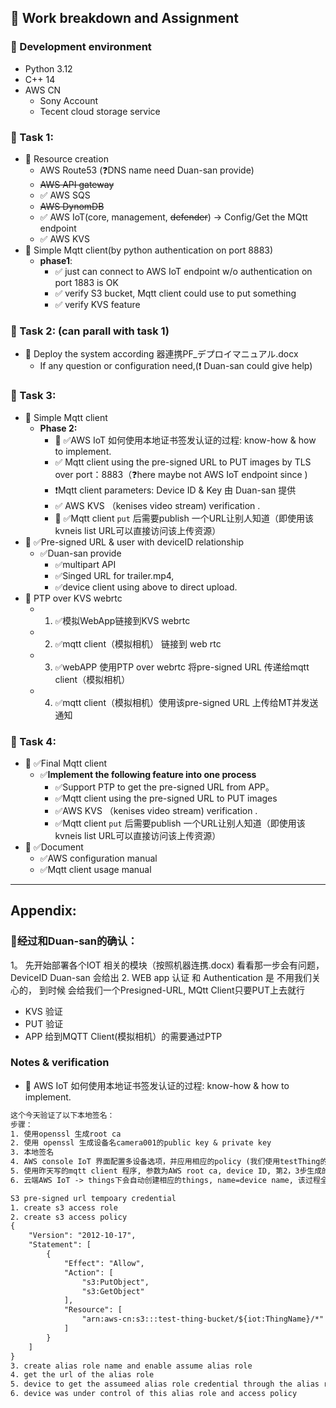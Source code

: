 ## 🎥 Work breakdown and Assignment

### 🧩 Development environment
- Python 3.12
- C++ 14
- AWS CN
  - Sony Account
  - Tecent cloud storage service

### 📌 Task 1:
- 🔀 Resource creation 
  - AWS Route53 (❓DNS name need Duan-san provide)
  - ~~AWS API gateway~~
  - ✅ AWS SQS 
  - ~~AWS DynomDB~~
  - ✅ AWS IoT(core, management, ~~defender~~) -> Config/Get the MQtt endpoint  
  - ✅ AWS KVS
- 🔀 Simple Mqtt client(by python authentication on port 8883)
  - **phase1**: 
    - ✅ just can connect to AWS IoT endpoint w/o authentication on port 1883 is OK
    - ✅ verify S3 bucket, Mqtt client could use to put something
    - ✅ verify KVS feature

### 📌 Task 2: (can parall with task 1)
- 🔀 Deploy the system according 器連携PF_デプロイマニュアル.docx
  - If any question or configuration need,(❗ Duan-san could give help)

### 📌 Task 3:
- 🔀 Simple Mqtt client
  - **Phase 2:**
    - 🔴 ✅AWS IoT 如何使用本地证书签发认证的过程: know-how & how to implement.   
    - ✅ Mqtt client using the pre-signed URL to PUT images by TLS over port：8883（❓here maybe not AWS IoT endpoint since )
    - ❗Mqtt client parameters: Device ID & Key 由 Duan-san 提供
    - ✅ AWS KVS （kenises video stream) verification .
    - 🔴 ✅Mqtt client `put` 后需要publish 一个URL让别人知道（即使用该kvneis list URL可以直接访问该上传资源） 
- 🔀 ✅Pre-signed URL & user with deviceID relationship 
  - ✅Duan-san provide
    - ✅multipart API
    - ✅Singed URL for trailer.mp4,
    - ✅device client using above to direct upload.
- 🔀 PTP over KVS webrtc 
  - 1. ✅模拟WebApp链接到KVS webrtc
  - 2. ✅mqtt client（模拟相机） 链接到 web rtc
  - 3. ✅webAPP 使用PTP over webrtc 将pre-signed URL 传递给mqtt client（模拟相机）
  - 4. ✅mqtt client（模拟相机）使用该pre-signed URL 上传给MT并发送通知 

### 📌 Task 4:
- 🔀 ✅Final Mqtt client
  - ✅**Implement the following feature into one process**
    - ✅Support PTP to get the pre-signed URL from APP。 
    - ✅Mqtt client using the pre-signed URL to PUT images
    - ✅AWS KVS （kenises video stream) verification .
    - ✅Mqtt client `put` 后需要publish 一个URL让别人知道（即使用该kvneis list URL可以直接访问该上传资源） 
- 🔀 ✅Document
  - ✅AWS configuration manual
  - ✅Mqtt client usage manual
    
 
---

## Appendix:

### 📌经过和Duan-san的确认：
1。 先开始部署各个IOT 相关的模块（按照机器连携.docx) 看看那一步会有问题， DeviceID Duan-san 会给出
2. WEB app 认证 和 Authentication 是 不用我们关心的， 到时候 会给我们一个Presigned-URL, MQtt Client只要PUT上去就行
   - KVS 验证
   - PUT 验证
   - APP 给到MQTT Client(模拟相机）的需要通过PTP

### Notes & verification 

- 🔴 AWS IoT 如何使用本地证书签发认证的过程: know-how & how to implement. 
```txt
这个今天验证了以下本地签名：
步骤： 
1. 使用openssl 生成root ca
2. 使用 openssl 生成设备名camera001的public key & private key
3. 本地签名
4. AWS console IoT 界面配置多设备选项，并应用相应的policy (我们使用testThing的policy) 选择x509认证并上传第一步本地root ca到AWS IoT core 
5. 使用昨天写的mqtt client 程序, 参数为AWS root ca, device ID, 第2，3步生成的private key和签名，IoT endpint 即可connect AWS IoT.
6. 云端AWS IoT -> things下会自动创建相应的things, name=device name, 该过程全自动， 无需手动配置
```
```txt
S3 pre-signed url tempoary credential
1. create s3 access role
2. create s3 access policy
{
    "Version": "2012-10-17",
    "Statement": [
        {
            "Effect": "Allow",
            "Action": [
                "s3:PutObject",
                "s3:GetObject"
            ],
            "Resource": [
                "arn:aws-cn:s3:::test-thing-bucket/${iot:ThingName}/*"
            ]
        }
    ]
}
3. create alias role name and enable assume alias role
4. get the url of the alias role
5. device to get the assumeed alias role credential through the alias role
6. device was under control of this alias role and access policy
```


